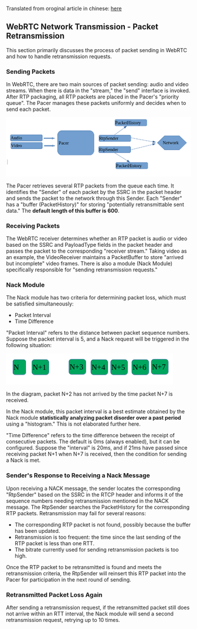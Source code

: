 Translated from oroginal article in chinese: [here](./packets%20retransmition.cn.md)

## WebRTC Network Transmission - Packet Retransmission

This section primarily discusses the process of packet sending in WebRTC and how to handle retransmission requests.

### Sending Packets

In WebRTC, there are two main sources of packet sending: audio and video streams. When there is data in the "stream," the "send" interface is invoked. After RTP packaging, all RTP packets are placed in the Pacer's "priority queue". The Pacer manages these packets uniformly and decides when to send each packet.

![picture1](../materials/pictures/others_p1.png)

The Pacer retrieves several RTP packets from the queue each time. It identifies the "Sender" of each packet by the SSRC in the packet header and sends the packet to the network through this Sender. Each "Sender" has a "buffer (PacketHistory)" for storing "potentially retransmittable sent data." The **default length of this buffer is 600**.

### Receiving Packets 

The WebRTC receiver determines whether an RTP packet is audio or video based on the SSRC and PayloadType fields in the packet header and passes the packet to the corresponding "receiver stream." Taking video as an example, the VideoReceiver maintains a PacketBuffer to store "arrived but incomplete" video frames. There is also a module (Nack Module) specifically responsible for "sending retransmission requests."

### Nack Module

The Nack module has two criteria for determining packet loss, which must be satisfied simultaneously:

* Packet Interval 
* Time Difference

"Packet Interval" refers to the distance between packet sequence numbers. Suppose the packet interval is 5, and a Nack request will be triggered in the following situation:

![picture1](../materials/pictures/others_p2.png)

In the diagram, packet N+2 has not arrived by the time packet N+7 is received.

In the Nack module, this packet interval is a best estimate obtained by the Nack module **statistically analyzing packet disorder over a past period** using a "histogram." This is not elaborated further here.

"Time Difference" refers to the time difference between the receipt of consecutive packets. The default is 0ms (always enabled), but it can be configured. Suppose the "interval" is 20ms, and if 21ms have passed since receiving packet N+1 when N+7 is received, then the condition for sending a Nack is met.

### Sender's Response to Receiving a Nack Message

Upon receiving a NACK message, the sender locates the corresponding "RtpSender" based on the SSRC in the RTCP header and informs it of the sequence numbers needing retransmission mentioned in the NACK message. The RtpSender searches the PacketHistory for the corresponding RTP packets. Retransmission may fail for several reasons:

* The corresponding RTP packet is not found, possibly because the buffer has been updated.
* Retransmission is too frequent: the time since the last sending of the RTP packet is less than one RTT.
* The bitrate currently used for sending retransmission packets is too high.

Once the RTP packet to be retransmitted is found and meets the retransmission criteria, the RtpSender will reinsert this RTP packet into the Pacer for participation in the next round of sending.

### Retransmitted Packet Loss Again

After sending a retransmission request, if the retransmitted packet still does not arrive within an RTT interval, the Nack module will send a second retransmission request, retrying up to 10 times.